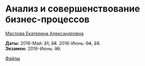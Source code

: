 # Анализ и совершенствование бизнес-процессов

[Маслова Екатерина Александровна](https://www.hse.ru/staff/eamaslova)

**Даты:** 2016-Май: ~~21~~, ~~28~~. 2016-Июнь: ~~04~~, ~~23~~.  
**Экзамен:** 2016-Июнь: ~~30~~.

[Файлы](https://yadi.sk/d/Y8Cwc88uxgXT5/160521%2C%20Анализ%20и%20совершенствование%20БП)
